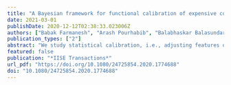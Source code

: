 ```yaml
---
title: "A Bayesian framework for functional calibration of expensive computational models through non-isometric matching"
date: 2021-03-01
publishDate: 2020-12-12T02:38:33.023006Z
authors: ["Babak Farmanesh", "Arash Pourhabib", "Balabhaskar Balasundaram", "Austin Buchanan"]
publication_types: ["2"]
abstract: "We study statistical calibration, i.e., adjusting features of a computational model that are not observable or controllable in its associated physical system. We focus on functional calibration, which arises in many manufacturing processes where the unobservable features, called calibration variables, are a function of the input variables. A major challenge in many applications is that computational models are expensive and can only be evaluated a limited number of times. Furthermore, without making strong assumptions, the calibration variables are not identifiable. We propose Bayesian Non-isometric Matching Calibration (BNMC) that allows calibration of expensive computational models with only a limited number of samples taken from a computational model and its associated physical system. BNMC replaces the computational model with a dynamic Gaussian process whose parameters are trained in the calibration procedure. To resolve the identifiability issue, we present the calibration problem from a geometric perspective of non-isometric curve to surface matching, which enables us to take advantage of combinatorial optimization techniques to extract necessary information for constructing prior distributions. Our numerical experiments demonstrate that in terms of prediction accuracy BNMC outperforms, or is comparable to, other existing calibration frameworks."
featured: false
publication: "*IISE Transactions*"
url_pdf: "https://doi.org/10.1080/24725854.2020.1774688"
doi: "10.1080/24725854.2020.1774688"
---
```


